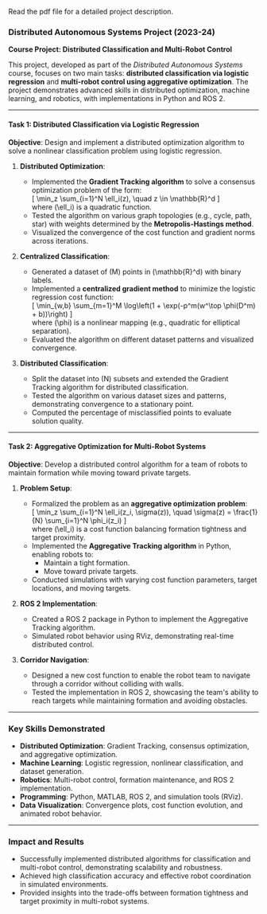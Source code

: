 Read the pdf file for a detailed project description.

### **Distributed Autonomous Systems Project (2023-24)**  
**Course Project: Distributed Classification and Multi-Robot Control**  

This project, developed as part of the *Distributed Autonomous Systems* course, focuses on two main tasks: **distributed classification via logistic regression** and **multi-robot control using aggregative optimization**. The project demonstrates advanced skills in distributed optimization, machine learning, and robotics, with implementations in Python and ROS 2.  

---

#### **Task 1: Distributed Classification via Logistic Regression**  
**Objective**: Design and implement a distributed optimization algorithm to solve a nonlinear classification problem using logistic regression.  

1. **Distributed Optimization**:  
   - Implemented the **Gradient Tracking algorithm** to solve a consensus optimization problem of the form:  
     \[
     \min_z \sum_{i=1}^N \ell_i(z), \quad z \in \mathbb{R}^d
     \]  
     where \(\ell_i\) is a quadratic function.  
   - Tested the algorithm on various graph topologies (e.g., cycle, path, star) with weights determined by the **Metropolis-Hastings method**.  
   - Visualized the convergence of the cost function and gradient norms across iterations.  

2. **Centralized Classification**:  
   - Generated a dataset of \(M\) points in \(\mathbb{R}^d\) with binary labels.  
   - Implemented a **centralized gradient method** to minimize the logistic regression cost function:  
     \[
     \min_{w,b} \sum_{m=1}^M \log\left(1 + \exp(-p^m(w^\top \phi(D^m) + b))\right)
     \]  
     where \(\phi\) is a nonlinear mapping (e.g., quadratic for elliptical separation).  
   - Evaluated the algorithm on different dataset patterns and visualized convergence.  

3. **Distributed Classification**:  
   - Split the dataset into \(N\) subsets and extended the Gradient Tracking algorithm for distributed classification.  
   - Tested the algorithm on various dataset sizes and patterns, demonstrating convergence to a stationary point.  
   - Computed the percentage of misclassified points to evaluate solution quality.  

---

#### **Task 2: Aggregative Optimization for Multi-Robot Systems**  
**Objective**: Develop a distributed control algorithm for a team of robots to maintain formation while moving toward private targets.  

1. **Problem Setup**:  
   - Formalized the problem as an **aggregative optimization problem**:  
     \[
     \min_z \sum_{i=1}^N \ell_i(z_i, \sigma(z)), \quad \sigma(z) = \frac{1}{N} \sum_{i=1}^N \phi_i(z_i)
     \]  
     where \(\ell_i\) is a cost function balancing formation tightness and target proximity.  
   - Implemented the **Aggregative Tracking algorithm** in Python, enabling robots to:  
     - Maintain a tight formation.  
     - Move toward private targets.  
   - Conducted simulations with varying cost function parameters, target locations, and moving targets.  

2. **ROS 2 Implementation**:  
   - Created a ROS 2 package in Python to implement the Aggregative Tracking algorithm.  
   - Simulated robot behavior using RViz, demonstrating real-time distributed control.  

3. **Corridor Navigation**:  
   - Designed a new cost function to enable the robot team to navigate through a corridor without colliding with walls.  
   - Tested the implementation in ROS 2, showcasing the team's ability to reach targets while maintaining formation and avoiding obstacles.  

---

### **Key Skills Demonstrated**  
- **Distributed Optimization**: Gradient Tracking, consensus optimization, and aggregative optimization.  
- **Machine Learning**: Logistic regression, nonlinear classification, and dataset generation.  
- **Robotics**: Multi-robot control, formation maintenance, and ROS 2 implementation.  
- **Programming**: Python, MATLAB, ROS 2, and simulation tools (RViz).  
- **Data Visualization**: Convergence plots, cost function evolution, and animated robot behavior.  

---

### **Impact and Results**  
- Successfully implemented distributed algorithms for classification and multi-robot control, demonstrating scalability and robustness.  
- Achieved high classification accuracy and effective robot coordination in simulated environments.  
- Provided insights into the trade-offs between formation tightness and target proximity in multi-robot systems.  
